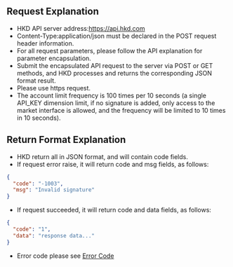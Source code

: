 ## Request Explanation
- HKD API server address:https://api.hkd.com
- Content-Type:application/json must be declared in the POST request header information.
- For all request parameters, please follow the API explanation for parameter encapsulation.
- Submit the encapsulated API request to the server via POST or GET methods, and HKD processes and returns the corresponding JSON format result.
- Please use https request.
- The account limit frequency is 100 times per 10 seconds (a single API_KEY dimension limit, if no signature is added, only access to the market interface is allowed, and the frequency will be limited to 10 times in 10 seconds).

## Return Format Explanation
- HKD return all in JSON format, and will contain code fields.
- If request error raise, it will return code and msg fields, as follows:
```json
{
  "code": "-1003",
  "msg": "Invalid signature"
}
```
- If request succeeded, it will return code and data fields, as follows:
```json
{
  "code": "1",
  "data": "response data..."
}
```
- Error code please see [Error Code](/v1/REST_error_code.md)
